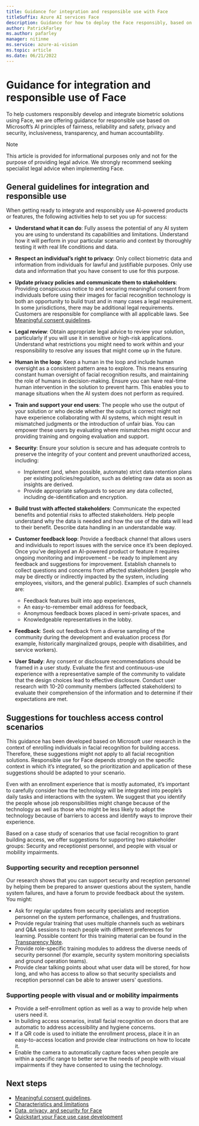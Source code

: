 ```yaml
---
title: Guidance for integration and responsible use with Face
titleSuffix: Azure AI services Face
description: Guidance for how to deploy the Face responsibly, based on the knowledge and understanding from the team that created this product.
author: PatrickFarley
ms.author: pafarley
manager: nitinme
ms.service: azure-ai-vision
ms.topic: article
ms.date: 06/21/2022
---
```


# Guidance for integration and responsible use of Face

To help customers responsibly develop and integrate biometric solutions using Face, we are offering guidance for responsible use based on Microsoft’s AI principles of fairness, reliability and safety, privacy and security, inclusiveness, transparency, and human accountability.

> [!NOTE]
> This article is provided for informational purposes only and not for the purpose of providing legal advice. We strongly recommend seeking specialist legal advice when implementing Face.

## General guidelines for integration and responsible use

When getting ready to integrate and responsibly use AI-powered products or features, the following activities help to set you up for success: 

* **Understand what it can do**: Fully assess the potential of any AI system you are using to understand its capabilities and limitations. Understand how it will perform in your particular scenario and context by thoroughly testing it with real life conditions and data.

* **Respect an individual’s right to privacy**: Only collect biometric data and information from individuals for lawful and justifiable purposes. Only use data and information that you have consent to use for this purpose. 

* **Update privacy policies and communicate them to stakeholders**: Providing conspicuous notice to and securing meaningful consent from individuals before using their images for facial recognition technology is both an opportunity to build trust and in many cases a legal requirement. In some jurisdictions, there may be additional legal requirements. Customers are responsible for compliance with all applicable laws. See [Meaningful consent guidelines](/azure/ai-services/computer-vision/enrollment-overview).

* **Legal review**: Obtain appropriate legal advice to review your solution, particularly if you will use it in sensitive or high-risk applications. Understand what restrictions you might need to work within and your responsibility to resolve any issues that might come up in the future. 

* **Human in the loop**: Keep a human in the loop and include human oversight as a consistent pattern area to explore. This means ensuring constant human oversight of facial recognition results, and maintaining the role of humans in decision-making. Ensure you can have real-time human intervention in the solution to prevent harm. This enables you to manage situations when the AI system does not perform as required. 

* **Train and support your end users**: The people who use the output of your solution or who decide whether the output is correct might not have experience collaborating with AI systems, which might result in mismatched judgments or the introduction of unfair bias. You can empower these users by evaluating where mismatches might occur and providing training and ongoing evaluation and support.

* **Security**: Ensure your solution is secure and has adequate controls to preserve the integrity of your content and prevent unauthorized access, including: 
    - Implement (and, when possible, automate) strict data retention plans per existing policies/regulation, such as deleting raw data as soon as insights are derived.  
    - Provide appropriate safeguards to secure any data collected, including de-identification and encryption. 

* **Build trust with affected stakeholders**: Communicate the expected benefits and potential risks to affected stakeholders. Help people understand why the data is needed and how the use of the data will lead to their benefit. Describe data handling in an understandable way.  

* **Customer feedback loop**: Provide a feedback channel that allows users and individuals to report issues with the service once it’s been deployed. Once you’ve deployed an AI-powered product or feature it requires ongoing monitoring and improvement – be ready to implement any feedback and suggestions for improvement. Establish channels to collect questions and concerns from affected stakeholders (people who may be directly or indirectly impacted by the system, including employees, visitors, and the general public). Examples of such channels are:
    - Feedback features built into app experiences,
    - An easy-to-remember email address for feedback,
    - Anonymous feedback boxes placed in semi-private spaces, and
    - Knowledgeable representatives in the lobby.

* **Feedback**: Seek out feedback from a diverse sampling of the community during the development and evaluation process (for example, historically marginalized groups, people with disabilities, and service workers).  

* **User Study**: Any consent or disclosure recommendations should be framed in a user study. Evaluate the first and continuous-use experience with a representative sample of the community to validate that the design choices lead to effective disclosure. Conduct user research with 10-20 community members (affected stakeholders) to evaluate their comprehension of the information and to determine if their expectations are met.  

## Suggestions for touchless access control scenarios

This guidance has been developed based on Microsoft user research in the context of enrolling individuals in facial recognition for building access. Therefore, these suggestions might not apply to all facial recognition solutions. Responsible use for Face depends strongly on the specific context in which it’s integrated, so the prioritization and application of these suggestions should be adapted to your scenario.

Even with an enrollment experience that is mostly automated, it’s important to carefully consider how the technology will be integrated into people’s daily tasks and interactions with the system. We suggest that you  identify the people whose job responsibilities might change because of the technology as well as those who might be less likely to adopt the technology because of barriers to access and identify ways to improve their experience.

Based on a case study of scenarios that use facial recognition to grant building access, we offer suggestions for supporting two stakeholder groups: Security and receptionist personnel, and people with visual or mobility impairments. 

### Supporting security and reception personnel
Our research shows that you can support security and reception personnel by helping them be prepared to answer questions about the system, handle system failures, and have a forum to provide feedback about the system. You might:
* Ask for regular updates from security specialists and reception personnel on the system performance, challenges, and frustrations.
* Provide regular training that uses multiple channels such as webinars and Q&A sessions to reach people with different preferences for learning. Possible content for this training material can be found in the [Transparency Note](transparency-note.md?context=/azure/ai-services/computer-vision/context/context).
* Provide role-specific training modules to address the diverse needs of security personnel (for example, security system monitoring specialists and ground operation teams).
* Provide clear talking points about what user data will be stored, for how long, and who has access to allow so that security specialists and reception personnel can be able to answer users' questions.

### Supporting people with visual and or mobility impairments
* Provide a self-enrollment option as well as a way to provide help when users need it.
* In building access scenarios, install facial recognition on doors that are automatic to address accessibility and hygiene concerns.
* If a QR code is used to initiate the enrollment process, place it in an easy-to-access location and provide clear instructions on how to locate it.
* Enable the camera to automatically capture faces when people are within a specific range to better serve the needs of people with visual impairments if they have consented to using the technology. 

## Next steps

* [Meaningful consent guidelines](/azure/ai-services/computer-vision/enrollment-overview).
* [Characteristics and limitations](/legal/cognitive-services/face/characteristics-and-limitations?context=/azure/ai-services/computer-vision/context/context)
* [Data, privacy, and security for Face](/legal/cognitive-services/face/data-privacy-security?context=/azure/ai-services/computer-vision/context/context)
* [Quickstart your Face use case development](/azure/ai-services/computer-vision/quickstarts-sdk/identity-client-library)
